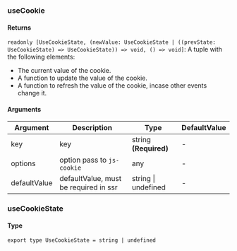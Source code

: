 ### useCookie

#### Returns
`readonly [UseCookieState, (newValue: UseCookieState | ((prevState: UseCookieState) => UseCookieState)) => void, () => void]`: A tuple with the following elements:
- The current value of the cookie.
- A function to update the value of the cookie.
- A function to refresh the value of the cookie, incase other events change it.

#### Arguments
|Argument|Description|Type|DefaultValue|
|---|---|---|---|
|key|key|string  **(Required)**|-|
|options|option pass to `js-cookie`|any |-|
|defaultValue|defaultValue, must be required in ssr|string \| undefined |-|

### useCookieState

#### Type

`export type UseCookieState = string | undefined`
